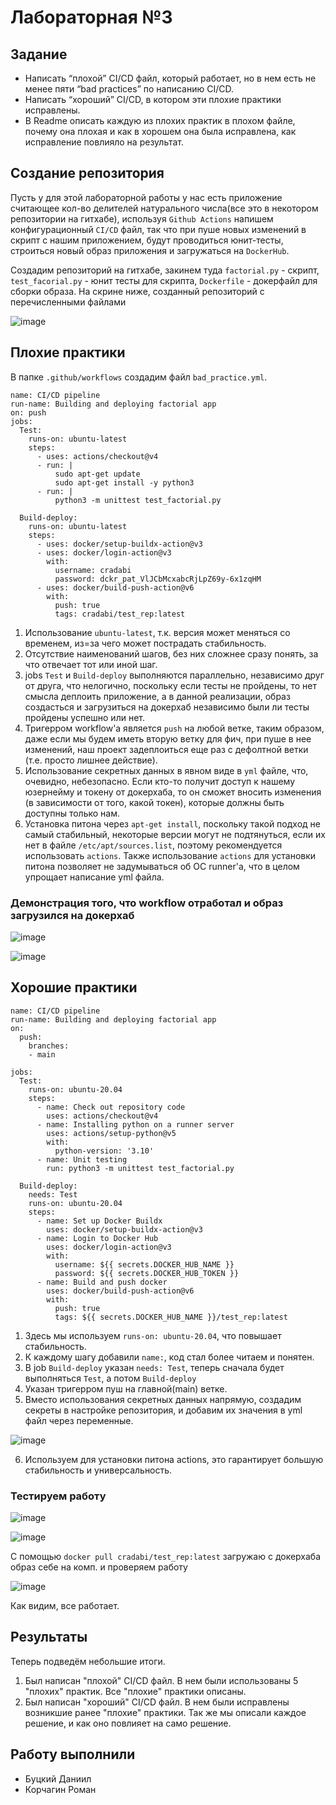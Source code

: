 # Лабораторная №3

## Задание
* Написать “плохой” CI/CD файл, который работает, но в нем есть не менее пяти “bad practices” по написанию CI/CD.
* Написать “хороший” CI/CD, в котором эти плохие практики исправлены.
* В Readme описать каждую из плохих практик в плохом файле, почему она плохая и как в хорошем она была исправлена, как исправление повлияло на результат.

## Создание репозитория

Пусть у для этой лабораторной работы у нас есть приложение считающее кол-во делителей натурального числа(все это в некотором репозитории на гитхабе), используя `Github Actions` напишем конфигурационный `CI/CD` файл, так что при пуше новых изменений в скрипт с нашим приложением, будут проводиться юнит-тесты, строиться новый образ приложения и загружаться на `DockerHub`. 

Создадим репозиторий на гитхабе, закинем туда `factorial.py` - скрипт, `test_facorial.py` - юнит тесты для скрипта, `Dockerfile` - докерфайл для сборки образа. На скрине ниже, созданный репозиторий с перечисленными файлами

![image](https://github.com/Nyehx/ITMO_cloud_labs/blob/main/DevOps/Lab_3/1.png)

## Плохие практики 

В папке `.github/workflows` создадим файл `bad_practice.yml`.

```
name: CI/CD pipeline
run-name: Building and deploying factorial app
on: push
jobs:
  Test:
    runs-on: ubuntu-latest
    steps:
      - uses: actions/checkout@v4
      - run: |
          sudo apt-get update
          sudo apt-get install -y python3
      - run: |
          python3 -m unittest test_factorial.py
          
  Build-deploy:
    runs-on: ubuntu-latest
    steps:
      - uses: docker/setup-buildx-action@v3
      - uses: docker/login-action@v3
        with:
          username: cradabi
          password: dckr_pat_VlJCbMcxabcRjLpZ69y-6x1zqHM
      - uses: docker/build-push-action@v6
        with:
          push: true
          tags: cradabi/test_rep:latest
```

1. Использование `ubuntu-latest`, т.к. версия может меняться со временем, из=за чего может пострадать стабильность.
2. Отсутствие наименований шагов, без них сложнее сразу понять, за что отвечает тот или иной шаг. 
3. jobs `Test` и `Build-deploy` выполняются параллельно, независимо друг от друга, что нелогично, поскольку если тесты не пройдены, то нет смысла деплоить приложение, а в данной реализации, образ создасться и загрузиться на докерхаб независимо были ли тесты пройдены успешно или нет.
4. Тригерром workflow'а является `push` на любой ветке, таким образом, даже если мы будем иметь вторую ветку для фич, при пуше в нее изменений, наш проект задеплоиться еще раз с дефолтной ветки (т.е. просто лишнее действие).
5. Использование секретных данных в явном виде в `yml` файле, что, очевидно, небезопасно. Если кто-то получит доступ к нашему юзернейму и токену от докерхаба, то он сможет вносить изменения (в зависимости от того, какой токен), которые должны быть доступны только нам.
6. Установка питона через `apt-get install`, поскольку такой подход не самый стабильный, некоторые версии могут не подтянуться, если их нет в файле `/etc/apt/sources.list`, поэтому рекомендуется использовать `actions`. Также использование `actions` для установки питона позволяет не задумываться об ОС runner'a, что в целом упрощает написание yml файла.

### Демонстрация того, что workflow отработал и образ загрузился на докерхаб

![image](https://github.com/Nyehx/ITMO_cloud_labs/blob/main/DevOps/Lab_3/6.png)

![image](https://github.com/Nyehx/ITMO_cloud_labs/blob/main/DevOps/Lab_3/3.png)

## Хорошие практики

```
name: CI/CD pipeline
run-name: Building and deploying factorial app
on:
  push:
    branches:
    - main

jobs:
  Test:
    runs-on: ubuntu-20.04
    steps:
      - name: Check out repository code
        uses: actions/checkout@v4
      - name: Installing python on a runner server
        uses: actions/setup-python@v5
        with:
          python-version: '3.10'
      - name: Unit testing
        run: python3 -m unittest test_factorial.py

  Build-deploy:
    needs: Test
    runs-on: ubuntu-20.04
    steps:
      - name: Set up Docker Buildx
        uses: docker/setup-buildx-action@v3
      - name: Login to Docker Hub
        uses: docker/login-action@v3
        with:
          username: ${{ secrets.DOCKER_HUB_NAME }}
          password: ${{ secrets.DOCKER_HUB_TOKEN }}
      - name: Build and push docker
        uses: docker/build-push-action@v6
        with:
          push: true
          tags: ${{ secrets.DOCKER_HUB_NAME }}/test_rep:latest
```

1. Здесь мы используем `runs-on: ubuntu-20.04`, что повышает стабильность.
2. К каждому шагу добавили `name:`, код стал более читаем и понятен.
3. В job `Build-deploy` указан `needs: Test`, теперь сначала будет выполняться `Test`, а потом `Build-deploy`
4. Указан тригерром пуш на главной(main) ветке.
5. Вместо использования секретных данных напрямую, создадим секреты в настройке репозитория, и добавим их значения в yml файл через переменные.

![image](https://github.com/Nyehx/ITMO_cloud_labs/blob/main/DevOps/Lab_3/8.png)

6. Используем для установки питона actions, это гарантирует большую стабильность и универсальность.

### Тестируем работу

![image](https://github.com/Nyehx/ITMO_cloud_labs/blob/main/DevOps/Lab_3/5.png)



![image](https://github.com/Nyehx/ITMO_cloud_labs/blob/main/DevOps/Lab_3/7.png)

С помощью `docker pull cradabi/test_rep:latest` загружаю с докерхаба образ себе на комп. и проверяем работу

![image](https://github.com/Nyehx/ITMO_cloud_labs/blob/main/DevOps/Lab_3/4.png)

Как видим, все работает.

## Результаты

Теперь подведём небольшие итоги. 

1. Был написан "плохой" CI/CD файл. В нем были использованы 5 "плохих" практик. Все "плохие" практики описаны.
2. Был написан "хороший" CI/CD файл. В нем были исправлены возникшие ранее "плохие" практики. Так же мы описали каждое решение, и как оно повлияет на само решение.

## Работу выполнили
* Буцкий Даниил
* Корчагин Роман
